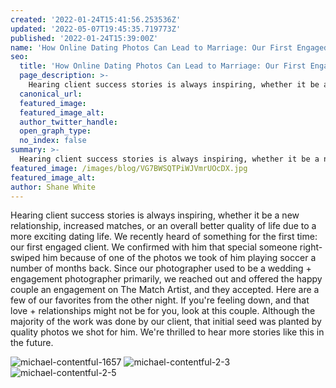 ```yaml
---
created: '2022-01-24T15:41:56.253536Z'
updated: '2022-05-07T19:45:35.719773Z'
published: '2022-01-24T15:39:00Z'
name: 'How Online Dating Photos Can Lead to Marriage: Our First Engaged Client'
seo:
  title: 'How Online Dating Photos Can Lead to Marriage: Our First Engaged Client'
  page_description: >-
    Hearing client success stories is always inspiring, whether it be a new relationship, increased matches, or an overall better quality of life due to a more exciting dating life. We recently heard of something for the first time: our first engaged client. We confirmed with him that special
  canonical_url:
  featured_image:
  featured_image_alt:
  author_twitter_handle:
  open_graph_type:
  no_index: false
summary: >-
  Hearing client success stories is always inspiring, whether it be a new relationship, increased matches, or an overall better quality of life due to a more exciting dating life. We recently heard of something for the first time: our first engaged client. We confirmed with him that special someone right-swiped him because of one of the photos we took of him playing soccer a number of months back. Since our photographer used to be a wedding + engagement photographer primarily, we
featured_image: /images/blog/VG7BWSQTPiWJVmrUOcDX.jpg
featured_image_alt:
author: Shane White
---
```


<p>Hearing client success stories is always inspiring, whether it be a new relationship, increased matches, or an overall better quality of life due to a more exciting dating life. We recently heard of something for the first time: our first engaged client. We confirmed with him that special someone right-swiped him because of one of the photos we took of him playing soccer a number of months back. Since our photographer used to be a wedding + engagement photographer primarily, we reached out and offered the happy couple an engagement on The Match Artist, and they accepted. Here are a few of our favorites from the other night. If you're feeling down, and that love + relationships might not be for you, look at this couple. Although the majority of the work was done by our client, that initial seed was planted by quality photos we shot for him. We're thrilled to hear more stories like this in the future.</p>
<p><img src="http://images.ctfassets.net/9e33rgnm1y4m/4HqGl2Ga9VeofvgR8IClpi/7e7e1d546be087b7a6a34d8e92befd18/michael-contentful-1657.jpg" alt="michael-contentful-1657" /><span>&nbsp;</span><img src="http://images.ctfassets.net/9e33rgnm1y4m/WuRUbG1BtfaWEkKAClDP3/d91157dafa8829c1e88dd76209f2a3a1/michael-contentful-2-3.jpg" alt="michael-contentful-2-3" /><span>&nbsp;</span><img src="http://images.ctfassets.net/9e33rgnm1y4m/69pzzQKShY3goB1nLv6sdP/d07b91c0fd545b57de78257d907ce96b/michael-contentful-2-5.jpg" alt="michael-contentful-2-5" /></p>
